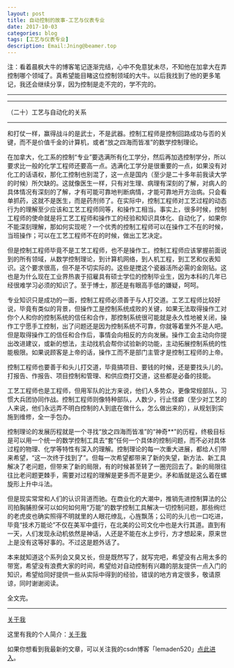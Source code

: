 ```yaml
---
layout: post
title: 自动控制的故事-工艺与仪表专业
date: 2017-10-03
categories: blog
tags: [工艺与仪表专业]
description: Email:Jning@beamer.top
---
```


注：看着晨枫大牛的博客笔记逐渐完结，心中不免意犹未尽，不知他在加拿大在弄控制哪个领域了。真希望能目睹这位控制领域的大牛。以后我找到了他的更多笔记，我还会继续分享，因为控制是走不完的，学不完的。

---

---

（二十）工艺与自动化的关系

---

和打仗一样，赢得战斗的是武士，不是武器。控制工程师是控制回路成功与否的关键，而不是价值千金的计算机，或者“放之四海而皆准”的数学控制理论。
 
在加拿大，化工系的控制“专业”要选满所有化工学分，然后再加选控制学分，所以要求比一般的化学工程师还要高一点。选满化工学分是很重要的一点，如果没有对化工的话语权，那化工控制也别混了，这一点是国内（至少是二十多年前我读大学的时候）所欠缺的。这就像医生一样，只有对生理、病理有深刻的了解，对病人的具体情况有深刻的了解，才有可能可靠地判断病情，才能可靠地开方治病。只会看单抓药，这就不是医生，而是药剂师了。在实际中，控制工程师对工艺过程的动态行为的理解至少应该和工艺工程师同等，和操作工相当。事实上，很多时候，控制工程师的使命就是将工艺工程师和操作工的经验和知识具体化、自动化了，如果你不能深刻理解，那如何实现呢？一个优秀的控制工程师可以在操作工不在的时候，当班操作；可以在工艺工程师不在的时候，做出工艺决定。
 
但是控制工程师毕竟不是工艺工程师，也不是操作工。控制工程师应该掌握前面说到的所有领域，从数学控制理论，到计算机网络，到人机工程，到工艺和仪表知识。这个要求很高，但不是不切实际的。这些是搅这个瓷器活所必需的金刚钻。这也是为什么现在工业界热衷于招雇具有硕士学位的控制毕业生，因为本科的几年已经很难学习必须的知识了。至于博士，那还是有眼高手低的嫌疑，呵呵。
 
专业知识只是成功的一面，控制工程师必须善于与人打交道。工艺工程师比较好说，毕竟有类似的背景，但操作工是控制系统成败的关键，如果无法取得操作工对你个人和你的控制系统的信任和合作，那控制系统很可能就是永久性地被关闭，操作工宁愿手工控制，出了问题还是因为控制系统不可靠，你就等着里外不是人吧。但是取得操作工的信任和合作后，事情会向相反的方向发展。操作工会主动向你提出改进建议，或新的想法，主动找机会帮你试验新的功能，主动拓展控制系统的性能极限。如果说顾客是上帝的话，操作工而不是部门主管才是控制工程师的上帝。
 
控制工程师也要善于和头儿打交道，毕竟搞项目、要钱的时候，还是要找头儿的。打报告、作报告、项目控制和管理、和供应商打交道，这些都是必备的技能。
 
工艺工程师也是工程师，但用军队的比方来说，他们人多势众，更像常规部队，习惯大兵团协同作战。控制工程师则像特种部队，人数少，行止怪癖（至少对工艺的人来说，他们永远弄不明白控制的人到底在做什么，怎么做出来的），从规划到实施到维修，全一手包办。
 
控制理论的发展历程就是一个寻找“放之四海而皆准”的“神奇**”的历程，终极目标是可以用一个统一的数学控制工具去“套”任何一个具体的控制问题，而不必对具体过程的物理、化学等特性有深入的理解。控制理论的每一次重大进展，都给人们带来希望，“这一次终于找到了”。但每一次希望都带来了新的失望，新方法、新工具解决了老问题，但带来了新的局限，有的时候甚至转了一圈兜回去了。新的局限往往比老问题更棘手，需要对过程的理解是更多而不是更少。矛和盾就是这么着在螺旋形上升中斗法。
 
但是现实常常和人们的认识背道而驰。在商业化的大潮中，推销先进控制算法的公司拍胸脯担保可以如何如何用“万能”的数学控制工具解决一切控制问题，那些绚烂的老虎皮也确实照得不明就里的人眼花缭乱，心旌飘荡；公司的头儿也一口吃进，毕竟“技术万能论”不仅在美军中盛行，在北美的公司文化中也是大行其道。直到有一天，人们发现永动机依然是神话，人还是不能在水上步行，方才想起来，原来世上是没有这等好事的。不过这是题外话了。
 
本来就知道这个系列会又臭又长，但是既然写了，就写完吧，希望没有占用太多的带宽，希望没有浪费大家的时间，希望给对自动控制有兴趣的朋友提供一点入门的知识，希望给同好提供一些从实际中得到的经验，错误的地方肯定很多，敬请原谅，同时谢谢阅读。

全文完。

---

[关于我](http://beamer.top/about/)

这里有我的个人简介：[关于我](http://beamer.top/about/)

如果你想看到我最新的文章，可以关注我的csdn博客「lemaden520」[点此进入](http://blog.csdn.net/lemaden520/article/details/77657697)。
